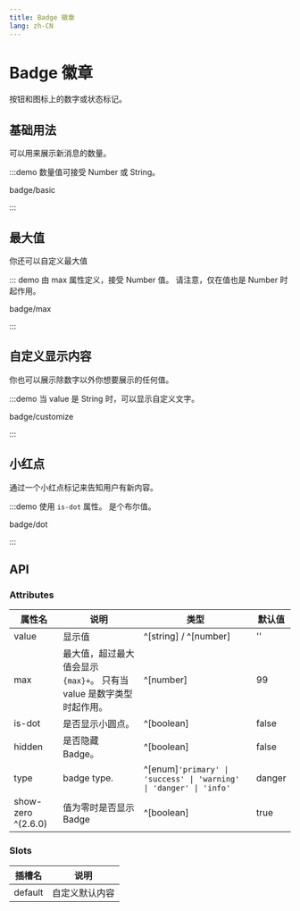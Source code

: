 ```yaml
---
title: Badge 徽章
lang: zh-CN
---
```


# Badge 徽章

按钮和图标上的数字或状态标记。

## 基础用法

可以用来展示新消息的数量。

:::demo 数量值可接受 Number 或 String。

badge/basic

:::

## 最大值

你还可以自定义最大值

::: demo 由 max 属性定义，接受 Number 值。 请注意，仅在值也是 Number 时起作用。

badge/max

:::

## 自定义显示内容

你也可以展示除数字以外你想要展示的任何值。

:::demo 当 value 是 String 时，可以显示自定义文字。

badge/customize

:::

## 小红点

通过一个小红点标记来告知用户有新内容。

:::demo 使用 `is-dot` 属性。 是个布尔值。

badge/dot

:::

## API

### Attributes

| 属性名                | 说明                                          | 类型                                                                     | 默认值    |
| ------------------ | ------------------------------------------- | ---------------------------------------------------------------------- | ------ |
| value              | 显示值                                         | ^[string] / ^[number]                                                  | ''     |
| max                | 最大值，超过最大值会显示 `{max}+`。 只有当 value 是数字类型时起作用。 | ^[number]                                                              | 99     |
| is-dot             | 是否显示小圆点。                                    | ^[boolean]                                                             | false  |
| hidden             | 是否隐藏 Badge。                                 | ^[boolean]                                                             | false  |
| type               | badge type.                                 | ^[enum]`'primary' \| 'success' \| 'warning' \| 'danger' \| 'info'` | danger |
| show-zero ^(2.6.0) | 值为零时是否显示 Badge                              | ^[boolean]                                                             | true   |

### Slots

| 插槽名     | 说明      |
| ------- | ------- |
| default | 自定义默认内容 |
